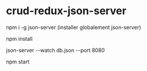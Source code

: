 # crud-redux-json-server

npm i -g json-server (installer globalement json-server)

npm install

json-server --watch db.json --port 8080

npm start
